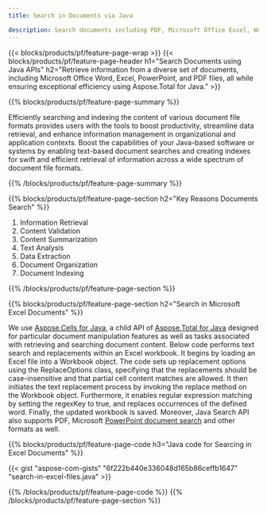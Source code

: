 ```yaml
---
title: Search in Documents via Java 

description: Search documents including PDF, Microsoft Office Excel, Word, PowerPoint and more via your Java based application.
---
```


{{< blocks/products/pf/feature-page-wrap >}}
{{< blocks/products/pf/feature-page-header h1="Search Documents using Java APIs" h2="Retrieve information from a diverse set of documents, including Microsoft Office Word, Excel, PowerPoint, and PDF files, all while ensuring exceptional efficiency using Aspose.Total for Java." >}}

{{% blocks/products/pf/feature-page-summary %}}

Efficiently searching and indexing the content of various document file formats provides users with the tools to boost productivity, streamline data retrieval, and enhance information management in organizational and application contexts. Boost the capabilities of your Java-based software or systems by enabling text-based document searches and creating indexes for swift and efficient retrieval of information across a wide spectrum of document file formats.

{{% /blocks/products/pf/feature-page-summary  %}}

{{% blocks/products/pf/feature-page-section  h2="Key Reasons Documents Search" %}}

1. Information Retrieval
1. Content Validation 
1. Content Summarization 
1. Text Analysis
1. Data Extraction 
1. Document Organization
1. Document Indexing 



{{% /blocks/products/pf/feature-page-section %}}

{{% blocks/products/pf/feature-page-section  h2="Search in Microsoft Excel Documents" %}}

We use [Aspose.Cells for Java](https://products.aspose.com/cells/java/), a child API of [Aspose.Total for Java](https://products.aspose.com/total/java/) designed for particular document manipulation features as well as tasks associated with retrieving and searching document content. Below code performs text search and replacements within an Excel workbook. It begins by loading an Excel file into a Workbook object. The code sets up replacement options using the ReplaceOptions class, specifying that the replacements should be case-insensitive and that partial cell content matches are allowed. It then initiates the text replacement process by invoking the replace method on the Workbook object. Furthermore, it enables regular expression matching by setting the regexKey to true, and replaces occurrences of the defined word. Finally, the updated workbook is saved. Moreover, Java Search API also supports PDF, Microsoft [PowerPoint document search](https://products.aspose.com/total/java/search/pptx/) and other formats as well.

{{% blocks/products/pf/feature-page-code h3="Java code for Searcing in Excel Documents" %}}

{{< gist "aspose-com-gists" "6f222b440e336048d165b86ceffb1647" "search-in-excel-files.java" >}}

{{% /blocks/products/pf/feature-page-code  %}}
{{% /blocks/products/pf/feature-page-section %}}